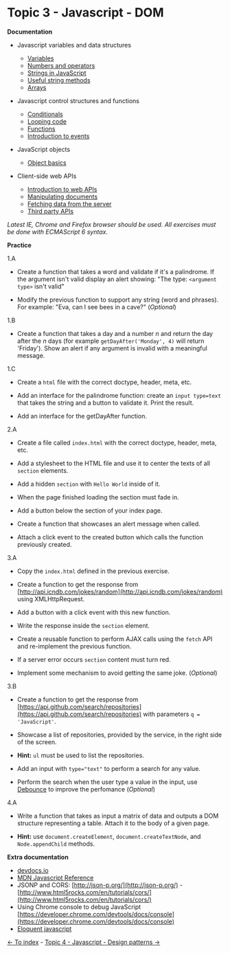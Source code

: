 # Topic 3 - Javascript - DOM


**Documentation**

* Javascript variables and data structures

  - [Variables](https://developer.mozilla.org/en-US/docs/Learn/JavaScript/First_steps/Variables)
  - [Numbers and operators](https://developer.mozilla.org/en-US/docs/Learn/JavaScript/First_steps/Math)
  - [Strings in JavaScript](https://developer.mozilla.org/en-US/docs/Learn/JavaScript/First_steps/Strings)
  - [Useful string methods](https://developer.mozilla.org/en-US/docs/Learn/JavaScript/First_steps/Useful_string_methods)
  - [Arrays](https://developer.mozilla.org/en-US/docs/Learn/JavaScript/First_steps/Arrays)

* Javascript control structures and functions

  - [Conditionals](https://developer.mozilla.org/en-US/docs/Learn/JavaScript/Building_blocks/conditionals)
  - [Looping code](https://developer.mozilla.org/en-US/docs/Learn/JavaScript/Building_blocks/Looping_code)
  - [Functions](https://developer.mozilla.org/en-US/docs/Learn/JavaScript/Building_blocks/Functions)
  - [Introduction to events](https://developer.mozilla.org/en-US/docs/Learn/JavaScript/Building_blocks/Events)

* JavaScript objects

  - [Object basics](https://developer.mozilla.org/en-US/docs/Learn/JavaScript/Objects/Basics)

* Client-side web APIs

  - [Introduction to web APIs](https://developer.mozilla.org/en-US/docs/Learn/JavaScript/Client-side_web_APIs/Introduction)
  - [Manipulating documents](https://developer.mozilla.org/en-US/docs/Learn/JavaScript/Client-side_web_APIs/Manipulating_documents)
  - [Fetching data from the server](https://developer.mozilla.org/en-US/docs/Learn/JavaScript/Client-side_web_APIs/Fetching_data)
  - [Third party APIs](https://developer.mozilla.org/en-US/docs/Learn/JavaScript/Client-side_web_APIs/Third_party_APIs)


*Latest IE, Chrome and Firefox browser should be used. All exercises must be done with ECMAScript 6 syntax.*

**Practice**

1.A

  * Create a function that takes a word and validate if it's a palindrome. If the argument isn't valid display an alert showing:
  "The type: `<argument type>` isn't valid"

  * Modify the previous function to support any string (word and phrases). For example: "Eva, can I see bees in a cave?" (_Optional_)

1.B

  * Create a function that takes a day and a number _n_ and return the day after the _n_ days (for example `getDayAfter('Monday', 4)` will return 'Friday'). Show an alert if any argument is invalid with a meaningful message.

1.C

  * Create a `html` file with the correct doctype, header, meta, etc.

  * Add an interface for the palindrome function: create an `input type=text` that takes the string and a button to validate it. Print the result.

  * Add an interface for the getDayAfter function.

2.A

  * Create a file called `index.html` with the correct doctype, header, meta, etc.

  * Add a stylesheet to the HTML file and use it to center the texts of all `section` elements.

  * Add a hidden `section` with `Hello World` inside of it.

  * When the page finished loading the section must fade in.

  * Add a button below the section of your index page.

  * Create a function that showcases an alert message when called.

  * Attach a click event to the created button which calls the function previously created.

3.A

  * Copy the `index.html` defined in the previous exercise.

  * Create a function to get the response from [http://api.icndb.com/jokes/random](http://api.icndb.com/jokes/random) using XMLHttpRequest.

  * Add a button with a click event with this new function.

  * Write the response inside the `section` element.

  * Create a reusable function to perform AJAX calls using the `fetch` API and re-implement the previous function.

  * If a server error occurs `section` content must turn red.

  * Implement some mechanism to avoid getting the same joke. (_Optional_)

3.B

  * Create a function to get the response from [https://api.github.com/search/repositories](https://api.github.com/search/repositories) with parameters `q = 'JavaScript'`.

  * Showcase a list of repositories, provided by the service, in the right side of the screen.

  *  **Hint:** `ul` must be used to list the repositories.

  * Add an input with `type="text"` to perform a search for any value.

  * Perform the search when the user type a value in the input, use [Debounce](https://css-tricks.com/debouncing-throttling-explained-examples/) to improve the perfomance (_Optional_)

4.A  

  * Write a function that takes as input a matrix of data and outputs a DOM structure representing a table. Attach it to the body of a given page.

  * **Hint:** use `document.createElement`, `document.createTextNode`, and `Node.appendChild` methods.

**Extra documentation**

 - [devdocs.io](http://devdocs.io/)
 - [MDN Javascript Reference](https://developer.mozilla.org/en/JavaScript/Reference)
 - JSONP and CORS: [http://json-p.org/](http://json-p.org/) - [http://www.html5rocks.com/en/tutorials/cors/](http://www.html5rocks.com/en/tutorials/cors/)
 - Using Chrome console to debug JavaScript [https://developer.chrome.com/devtools/docs/console](https://developer.chrome.com/devtools/docs/console)
 - [Eloquent javascript](http://eloquentjavascript.net/)


[<- To index](../README.md#title) - [Topic 4 - Javascript - Design patterns ->](./topic4.md)
